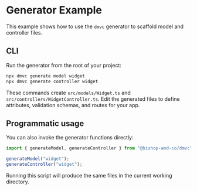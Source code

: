 # Generator Example

This example shows how to use the `dmvc` generator to scaffold model and controller files.

## CLI

Run the generator from the root of your project:

```bash
npx dmvc generate model widget
npx dmvc generate controller widget
```

These commands create `src/models/Widget.ts` and `src/controllers/WidgetController.ts`. Edit the generated files to define attributes, validation schemas, and routes for your app.

## Programmatic usage

You can also invoke the generator functions directly:

```ts
import { generateModel, generateController } from "@bishop-and-co/dmvc";

generateModel("widget");
generateController("widget");
```

Running this script will produce the same files in the current working directory.
